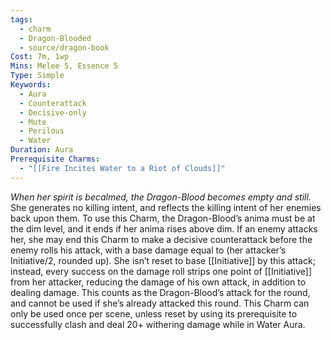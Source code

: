 ```yaml
---
tags:
  - charm
  - Dragon-Blooded
  - source/dragon-book
Cost: 7m, 1wp
Mins: Melee 5, Essence 5
Type: Simple
Keywords:
  - Aura
  - Counterattack
  - Decisive-only
  - Mute
  - Perilous
  - Water
Duration: Aura
Prerequisite Charms:
  - "[[Fire Incites Water to a Riot of Clouds]]"
---
```

*When her spirit is becalmed, the Dragon-Blood becomes empty and still.*
She generates no killing intent, and reflects the killing intent of her enemies back upon them. To use this Charm, the Dragon-Blood’s anima must be at the dim level, and it ends if her anima rises above dim. If an enemy attacks her, she may end this Charm to make a decisive counterattack before the enemy rolls his attack, with a base damage equal to (her attacker’s Initiative/2, rounded up). She isn’t reset to base [[Initiative]] by this attack; instead, every success on the damage roll strips one point of [[Initiative]] from her attacker, reducing the damage of his own attack, in addition to dealing damage. This counts as the Dragon-Blood’s attack for the round, and cannot be used if she’s already attacked this round. This Charm can only be used once per scene, unless reset by using its prerequisite to successfully clash and deal 20+ withering damage while in Water Aura. 